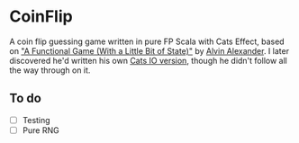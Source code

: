 # CoinFlip

A coin flip guessing game written in pure FP Scala with Cats Effect, based on ["A Functional Game (With a Little Bit of State)"](https://alvinalexander.com/scala/fp-book/functional-game-with-a-little-state) by [Alvin Alexander](https://alvinalexander.com/). I later discovered he'd written his own [Cats IO version](https://github.com/alvinj/CoinFlipGameWithCatsIO), though he didn't follow all the way through on it.

## To do

- [ ] Testing
- [ ] Pure RNG
